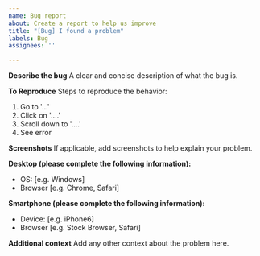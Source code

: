 ```yaml
---
name: Bug report
about: Create a report to help us improve
title: "[Bug] I found a problem"
labels: Bug
assignees: ''

---
```


**Describe the bug**
A clear and concise description of what the bug is.

**To Reproduce**
Steps to reproduce the behavior:
1. Go to '...'
2. Click on '....'
3. Scroll down to '....'
4. See error

**Screenshots**
If applicable, add screenshots to help explain your problem.

**Desktop (please complete the following information):**
 - OS: [e.g. Windows]
 - Browser [e.g. Chrome, Safari]

**Smartphone (please complete the following information):**
 - Device: [e.g. iPhone6]
 - Browser [e.g. Stock Browser, Safari]

**Additional context**
Add any other context about the problem here.
